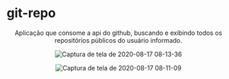 # git-repo
<center>
Aplicação que consome a api do github, buscando e exibindo todos os repositórios públicos do usuário informado.


![Captura de tela de 2020-08-17 08-13-36](https://user-images.githubusercontent.com/56056756/90390792-5b377780-e062-11ea-9aef-e4da95181396.png)


![Captura de tela de 2020-08-17 08-11-09](https://user-images.githubusercontent.com/56056756/90390847-730efb80-e062-11ea-811a-aca3a2d42004.png)
</center>
